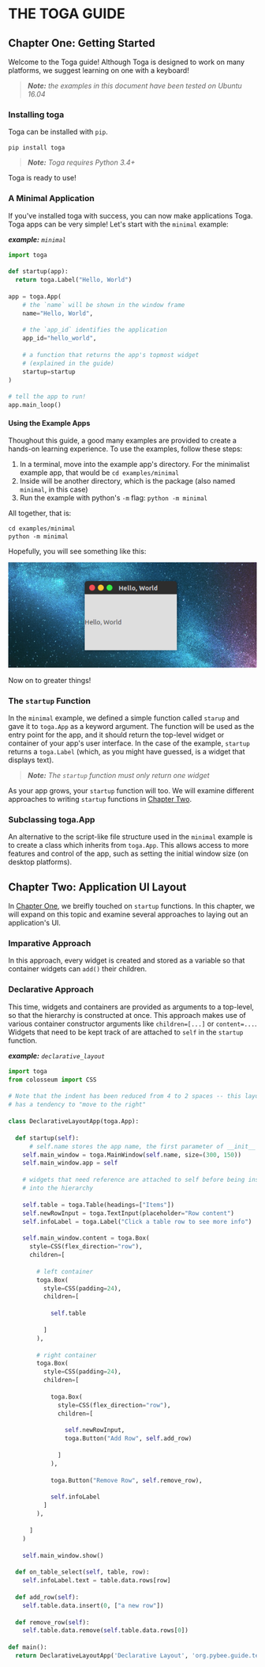 # THE TOGA GUIDE

## Chapter One: Getting Started

Welcome to the Toga guide! Although Toga is designed to work on many platforms, we suggest learning on one with a keyboard!

> *__Note:__ the examples in this document have been tested on Ubuntu 16.04*

### Installing toga

Toga can be installed with `pip`.

`pip install toga`

> *__Note:__ Toga requires Python 3.4+*

Toga is ready to use!

### A Minimal Application

If you've installed toga with success, you can now make applications Toga. Toga apps can be very simple! Let's start with the `minimal` example:

*__example:__ `minimal`*
```python
import toga

def startup(app):
  return toga.Label("Hello, World")

app = toga.App(
    # the `name` will be shown in the window frame
    name="Hello, World", 

    # the `app_id` identifies the application
    app_id="hello_world",
    
    # a function that returns the app's topmost widget
    # (explained in the guide)
    startup=startup
)

# tell the app to run!
app.main_loop()
```

#### Using the Example Apps

Thoughout this guide, a good many examples are provided to create a hands-on learning experience. To use the examples, follow these steps:

1. In a terminal, move into the example app's directory. For the minimalist example app, that would be `cd examples/minimal`
2. Inside will be another directory, which is the package (also named `minimal`, in this case)
3. Run the example with python's `-m` flag: `python -m minimal`

All together, that is:

```
cd examples/minimal
python -m minimal
```

Hopefully, you will see something like this:

![Screenshot: `mininal` example](images/screenshot-example-minimal.png)

Now on to greater things!

### The `startup` Function
In the `minimal` example, we defined a simple function called `starup` and gave it to `toga.App` as a keyword argument. The function will be used as the entry point for the app, and it should return the top-level widget or container of your app's user interface. In the case of the example, `startup` returns a `toga.Label` (which, as you might have guessed, is a widget that displays text).

> *__Note:__ The `startup` function must only return one widget*

As your app grows, your `startup` function will too. We will examine different approaches to writing `startup` functions in [Chapter Two](#chapter-two-application-ui-layout).

### Subclassing toga.App

An alternative to the script-like file structure used in the `minimal` example is to create a class which inherits from `toga.App`. This allows access to more features and control of the app, such as setting the initial window size (on desktop platforms).

## Chapter Two: Application UI Layout

In [Chapter One](#chapter-one-getting-started), we breifly touched on `startup` functions. In this chapter, we will expand on this topic and examine several approaches to laying out an application's UI.

### Imparative Approach

In this approach, every widget is created and stored as a variable so that container widgets can `add()` their children.

### Declarative Approach

This time, widgets and containers are provided as arguments to a top-level, so that the hierarchy is constructed at once. This approach makes use of various container constructor arguments like `children=[...]` or `content=...`. Widgets that need to be kept track of are attached to `self` in the `startup` function.

*__example:__ `declarative_layout`*
```python
import toga
from colosseum import CSS

# Note that the indent has been reduced from 4 to 2 spaces -- this layout style
# has a tendency to "move to the right"

class DeclarativeLayoutApp(toga.App):
    
  def startup(self):
      # self.name stores the app name, the first parameter of __init__
    self.main_window = toga.MainWindow(self.name, size=(300, 150))
    self.main_window.app = self
    
    # widgets that need reference are attached to self before being inserted
    # into the hierarchy
    
    self.table = toga.Table(headings=["Items"])
    self.newRowInput = toga.TextInput(placeholder="Row content")
    self.infoLabel = toga.Label("Click a table row to see more info")
      
    self.main_window.content = toga.Box(
      style=CSS(flex_direction="row"),
      children=[
              
        # left container
        toga.Box(
          style=CSS(padding=24),
          children=[
                
            self.table
                    
          ]
        ),
              
        # right container
        toga.Box(
          style=CSS(padding=24),
          children=[
                
            toga.Box(
              style=CSS(flex_direction="row"),
              children=[
                
                self.newRowInput,
                toga.Button("Add Row", self.add_row)
                      
              ]
            ),
            
            toga.Button("Remove Row", self.remove_row),
            
            self.infoLabel
          ]
        ),
        
      ]
    )

    self.main_window.show()
    
  def on_table_select(self, table, row):
    self.infoLabel.text = table.data.rows[row]
    
  def add_row(self):
    self.table.data.insert(0, ["a new row"])
    
  def remove_row(self):
    self.table.data.remove(self.table.data.rows[0])

def main():
  return DeclarativeLayoutApp('Declarative Layout', 'org.pybee.guide.template')
```
